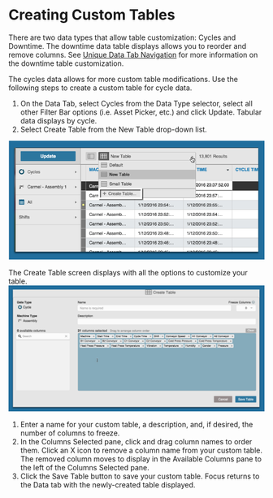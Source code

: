 # Creating Custom Tables

There are two data types that allow table customization: Cycles and Downtime. The downtime data table displays allows you to reorder and remove columns. See [Unique Data Tab Navigation](../dataTab/uniqueDataTabNav.md) for more information on the downtime table customization.

The cycles data allows for more custom table modifications. Use the following steps to create a custom table for cycle data.

 1. On the Data Tab, select Cycles from the Data Type selector, select all other Filter Bar options (i.e. Asset Picker, etc.) and click Update. Tabular data displays by cycle.
 2. Select Create Table from the New Table drop-down list.
 
 ![](dataTabCustomTable1.png)
 
   The Create Table screen displays with all the options to customize your table.
   ![](dataTabCustomTable2.png)
 
   1. Enter a name for your custom table, a description, and, if desired, the number of columns to freeze.
   2. In the Columns Selected pane, click and drag column names to order them. Click an X icon to remove a column name from your custom table. The removed column moves to display in the Available Columns pane to the left of the Columns Selected pane. 
   3. Click the Save Table button to save your custom table. Focus returns to the Data tab with  the newly-created table displayed.